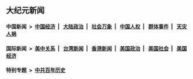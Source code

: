 ## 大纪元新闻

#### 中国新闻 &nbsp;>&nbsp; [中国经济](indexes/ncid283/README.md?12032045) &nbsp;| &nbsp; [大陆政治](indexes/ncid277/README.md?12032045) &nbsp;| &nbsp; [社会万象](indexes/ncid282/README.md?12032045) &nbsp;| &nbsp; [中国人权](indexes/ncid278/README.md?12032045) &nbsp;| &nbsp; [群体事件](indexes/ncid279/README.md?12032045) &nbsp;| &nbsp; [天灾人祸](indexes/ncid280/README.md?12032045)

#### 国际新闻 &nbsp;>&nbsp; [美中关系](indexes/nf1412576/README.md?12032045) &nbsp;| &nbsp; [台湾新闻](indexes/ncid1349361/README.md?12032045) &nbsp;| &nbsp; [香港新闻](indexes/ncid1349362/README.md?12032045) &nbsp;| &nbsp; [美国政治](indexes/ncid1078159/README.md?12032045) &nbsp;| &nbsp; [美国社会](indexes/ncid1078160/README.md?12032045) &nbsp;| &nbsp; [美国经济](indexes/ncid1078158/README.md?12032045)

#### 特别专题 &nbsp;>&nbsp; [中共百年历史](https://github.com/epoch-news/epoch-special/blob/master/README.md?12032045)  
